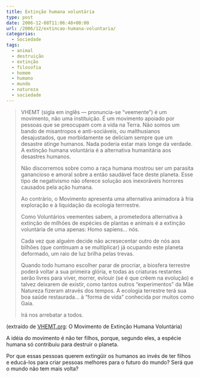 ```yaml
---
title: Extinção humana voluntária
type: post
date: 2006-12-08T11:06:48+00:00
url: /2006/12/extincao-humana-voluntaria/
categorias:
  - Sociedade
tags:
  - animal
  - destruição
  - extinção
  - filosofia
  - homem
  - humano
  - mundo
  - natureza
  - sociedade
---
```


> VHEMT (sigla em inglês — pronuncia-se “veemente”) é um movimento, não uma instituição. É um movimento apoiado por pessoas que se preocupam com a vida na Terra. Não somos um bando de misantropos e anti-sociáveis, ou malthusianos desajustados, que morbidamente se deliciam sempre que um desastre atinge humanos. Nada poderia estar mais longe da verdade. A extinção humana voluntária é a alternativa humanitária aos desastres humanos.
>
> Não discorremos sobre como a raça humana mostrou ser um parasita ganancioso e amoral sobre a então saudável face deste planeta. Esse tipo de negativismo não oferece solução aos inexoráveis horrores causados pela ação humana.
>
> Ao contrário, o Movimento apresenta uma alternativa animadora à fria exploração e à liquidação da ecologia terrrestre.
>
> Como Voluntários veementes sabem, a prometedora alternativa à extinção de milhões de espécies de plantas e animais é a extinção voluntária de uma apenas: Homo sapiens… nós.
>
> Cada vez que alguém decide não acresecentar outro de nós aos bilhões (que continuam a se multiplicar) já ocupando este planeta deformado, um raio de luz brilha pelas trevas.
>
> Quando todo humano escolher parar de procriar, a biosfera terrestre poderá voltar a sua primeira glória, e todas as criaturas restantes serão livres para viver, morrer, evlouir (se é que crêem na evolução) e talvez deixarem de existir, como tantos outros “experimentos” da Mãe Natureza fizeram através dos tempos. A ecologia terrestre terá sua boa saúde restaurada… à “forma de vida” conhecida por muitos como Gaia.
>
> Irá nos arrebatar a todos.

(extraído de [VHEMT.org][1]: O Movimento de Extinção Humana Voluntária)

A idéia do movimento é não ter filhos, porque, segundo eles, a espécie humana só contribuiu para destruir o planeta.

Por que essas pessoas querem extingüir os humanos ao invés de ter filhos e educá-los para criar pessoas melhores para o futuro do mundo? Será que o mundo não tem mais volta?

[1]: http://www.vhemt.org/pindex.htm
